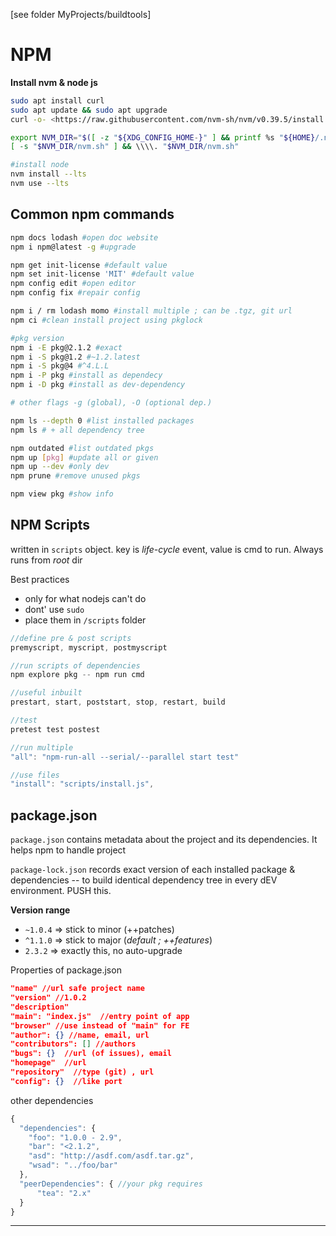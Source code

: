 [see folder MyProjects/buildtools]
# NPM

**Install nvm & node js**

```bash
sudo apt install curl  
sudo apt update && sudo apt upgrade
curl -o- <https://raw.githubusercontent.com/nvm-sh/nvm/v0.39.5/install.sh> | bash

export NVM_DIR="$([ -z "${XDG_CONFIG_HOME-}" ] && printf %s "${HOME}/.nvm" || printf %s "${XDG_CONFIG_HOME}/nvm")"
[ -s "$NVM_DIR/nvm.sh" ] && \\\\. "$NVM_DIR/nvm.sh"

#install node
nvm install --lts
nvm use --lts
```

## Common npm commands

```bash
npm docs lodash #open doc website
npm i npm@latest -g #upgrade

npm get init-license #default value
npm set init-license 'MIT' #default value
npm config edit #open editor
npm config fix #repair config

npm i / rm lodash momo #install multiple ; can be .tgz, git url
npm ci #clean install project using pkglock

#pkg version
npm i -E pkg@2.1.2 #exact
npm i -S pkg@1.2 #~1.2.latest
npm i -S pkg@4 #^4.L.L
npm i -P pkg #install as dependecy
npm i -D pkg #install as dev-dependency

# other flags -g (global), -O (optional dep.)

npm ls --depth 0 #list installed packages
npm ls # + all dependency tree

npm outdated #list outdated pkgs
npm up [pkg] #update all or given
npm up --dev #only dev
npm prune #remove unused pkgs

npm view pkg #show info
```

## NPM Scripts

written in `scripts` object. key is *life-cycle* event, value is cmd to run. Always runs from *root* dir

Best practices
- only for what nodejs can't do
- dont' use `sudo`
- place them in `/scripts` folder

```js
//define pre & post scripts
premyscript, myscript, postmyscript

//run scripts of dependencies
npm explore pkg -- npm run cmd

//useful inbuilt
prestart, start, poststart, stop, restart, build

//test
pretest test postest

//run multiple
"all": "npm-run-all --serial/--parallel start test"

//use files
"install": "scripts/install.js",
```

## package.json

`package.json` contains metadata about the project and its dependencies. It helps npm to handle project

`package-lock.json` records exact version of each installed package & dependencies -- to build identical dependency tree in every dEV environment. PUSH this.

**Version range**
- `~1.0.4` => stick to minor (++patches)
- `^1.1.0` => stick to major (_default ; ++features_)
- `2.3.2` => exactly this, no auto-upgrade

Properties of package.json
```json
"name" //url safe project name
"version" //1.0.2
"description" 
"main": "index.js"  //entry point of app
"browser" //use instead of "main" for FE
"author": {} //name, email, url
"contributors": [] //authors
"bugs": {}  //url (of issues), email
"homepage"  //url 
"repository"  //type (git) , url
"config": {}  //like port
```

other dependencies
```js
{
  "dependencies": {
    "foo": "1.0.0 - 2.9",
    "bar": "<2.1.2",
    "asd": "http://asdf.com/asdf.tar.gz",
    "wsad": "../foo/bar"
  },
  "peerDependencies": { //your pkg requires
	  "tea": "2.x"
  }  
}
```


---
